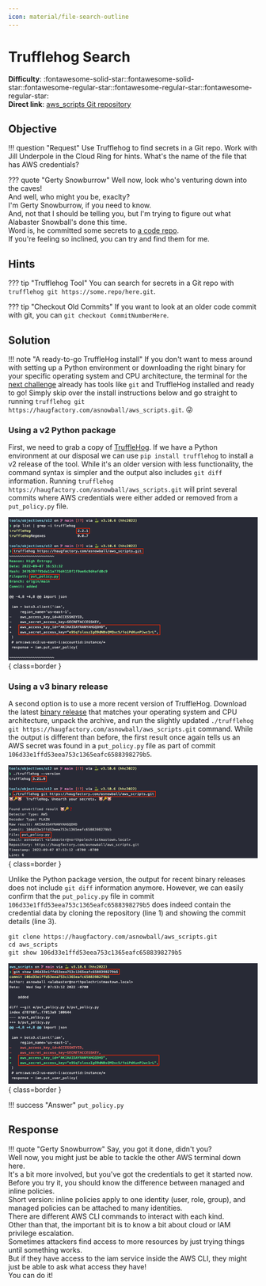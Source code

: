```yaml
---
icon: material/file-search-outline
---
```


# Trufflehog Search

**Difficulty**: :fontawesome-solid-star::fontawesome-solid-star::fontawesome-regular-star::fontawesome-regular-star::fontawesome-regular-star:<br/>
**Direct link**: [aws_scripts Git repository](https://haugfactory.com/asnowball/aws_scripts.git)


## Objective

!!! question "Request"
    Use Trufflehog to find secrets in a Git repo. Work with Jill Underpole in the Cloud Ring for hints. What's the name of the file that has AWS credentials?

??? quote "Gerty Snowburrow"
    Well now, look who's venturing down into the caves!<br/>
    And well, who might you be, exaclty?<br/>
    I'm Gerty Snowburrow, if you need to know.<br/>
    And, not that I should be telling you, but I'm trying to figure out what Alabaster Snowball's done this time.<br/>
    Word is, he committed some secrets to [a code repo](https://haugfactory.com/asnowball/aws_scripts.git).<br/>
    If you're feeling so inclined, you can try and find them for me.


## Hints

??? tip "Trufflehog Tool"
    You can search for secrets in a Git repo with `trufflehog git https://some.repo/here.git`.

??? tip "Checkout Old Commits"
    If you want to look at an older code commit with git, you can `git checkout CommitNumberHere`.


## Solution

!!! note "A ready-to-go TruffleHog install"
    If you don't want to mess around with setting up a Python environment or downloading the right binary for your specific operating system and CPU architecture, the terminal for the [next challenge](./o13.md) already has tools like `git` and TruffleHog installed and ready to go! Simply skip over the install instructions below and go straight to running `trufflehog git https://haugfactory.com/asnowball/aws_scripts.git`. :stuck_out_tongue_winking_eye:


### Using a v2 Python package

First, we need to grab a copy of [TruffleHog](https://github.com/trufflesecurity/trufflehog). If we have a Python environment at our disposal we can use `pip install trufflehog` to install a v2 release of the tool. While it's an older version with less functionality, the command syntax is simpler and the output also includes `git diff` information. Running `trufflehog https://haugfactory.com/asnowball/aws_scripts.git` will print several commits where AWS credentials were either added or removed from a `put_policy.py` file.

![Use the Trufflehog Python package](../img/objectives/o12/run_python_trufflehog.png){ class=border }


### Using a v3 binary release

A second option is to use a more recent version of TruffleHog. Download the latest [binary release](https://github.com/trufflesecurity/trufflehog/releases/latest) that matches your operating system and CPU architecture, unpack the archive, and run the slightly updated `./trufflehog git https://haugfactory.com/asnowball/aws_scripts.git` command. While the output is different than before, the first result once again tells us an AWS secret was found in a `put_policy.py` file as part of commit `106d33e1ffd53eea753c1365eafc6588398279b5`.

![Use a Trufflehog binary release](../img/objectives/o12/run_binary_trufflehog.png){ class=border }

Unlike the Python package version, the output for recent binary releases does not include `git diff` information anymore. However, we can easily confirm that the `put_policy.py` file in commit `106d33e1ffd53eea753c1365eafc6588398279b5` does indeed contain the credential data by cloning the repository (line 1) and showing the commit details (line 3).

```shell linenums="1" title="Show commit details"
git clone https://haugfactory.com/asnowball/aws_scripts.git
cd aws_scripts
git show 106d33e1ffd53eea753c1365eafc6588398279b5
```

![Show commit details](../img/objectives/o12/show_commit_details.png){ class=border }

!!! success "Answer"
    `put_policy.py`


## Response

!!! quote "Gerty Snowburrow"
    Say, you got it done, didn't you?<br/>
    Well now, you might just be able to tackle the other AWS terminal down here.<br/>
    It's a bit more involved, but you've got the credentials to get it started now.<br/>
    Before you try it, you should know the difference between managed and inline policies.<br/>
    Short version: inline policies apply to one identity (user, role, group), and managed policies can be attached to many identities.<br/>
    There are different AWS CLI commands to interact with each kind.<br/>
    Other than that, the important bit is to know a bit about cloud or IAM privilege escalation.<br/>
    Sometimes attackers find access to more resources by just trying things until something works.<br/>
    But if they have access to the iam service inside the AWS CLI, they might just be able to ask what access they have!<br/>
    You can do it!
